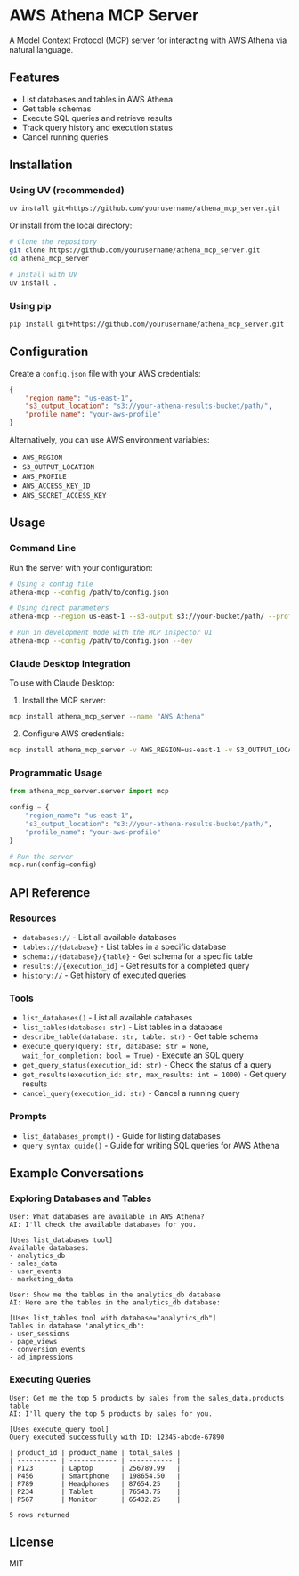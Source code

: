 # AWS Athena MCP Server

A Model Context Protocol (MCP) server for interacting with AWS Athena via natural language.

## Features

- List databases and tables in AWS Athena
- Get table schemas
- Execute SQL queries and retrieve results
- Track query history and execution status
- Cancel running queries

## Installation

### Using UV (recommended)

```bash
uv install git+https://github.com/yourusername/athena_mcp_server.git
```

Or install from the local directory:

```bash
# Clone the repository
git clone https://github.com/yourusername/athena_mcp_server.git
cd athena_mcp_server

# Install with UV
uv install .
```

### Using pip

```bash
pip install git+https://github.com/yourusername/athena_mcp_server.git
```

## Configuration

Create a `config.json` file with your AWS credentials:

```json
{
    "region_name": "us-east-1",
    "s3_output_location": "s3://your-athena-results-bucket/path/",
    "profile_name": "your-aws-profile"
}
```

Alternatively, you can use AWS environment variables:
- `AWS_REGION`
- `S3_OUTPUT_LOCATION`
- `AWS_PROFILE`
- `AWS_ACCESS_KEY_ID`
- `AWS_SECRET_ACCESS_KEY`

## Usage

### Command Line

Run the server with your configuration:

```bash
# Using a config file
athena-mcp --config /path/to/config.json

# Using direct parameters
athena-mcp --region us-east-1 --s3-output s3://your-bucket/path/ --profile your-profile

# Run in development mode with the MCP Inspector UI
athena-mcp --config /path/to/config.json --dev
```

### Claude Desktop Integration

To use with Claude Desktop:

1. Install the MCP server:
```bash
mcp install athena_mcp_server --name "AWS Athena"
```

2. Configure AWS credentials:
```bash
mcp install athena_mcp_server -v AWS_REGION=us-east-1 -v S3_OUTPUT_LOCATION=s3://your-bucket/path/ -v AWS_PROFILE=your-profile
```

### Programmatic Usage

```python
from athena_mcp_server.server import mcp

config = {
    "region_name": "us-east-1",
    "s3_output_location": "s3://your-athena-results-bucket/path/",
    "profile_name": "your-aws-profile"
}

# Run the server
mcp.run(config=config)
```

## API Reference

### Resources

- `databases://` - List all available databases
- `tables://{database}` - List tables in a specific database
- `schema://{database}/{table}` - Get schema for a specific table
- `results://{execution_id}` - Get results for a completed query
- `history://` - Get history of executed queries

### Tools

- `list_databases()` - List all available databases
- `list_tables(database: str)` - List tables in a database
- `describe_table(database: str, table: str)` - Get table schema
- `execute_query(query: str, database: str = None, wait_for_completion: bool = True)` - Execute an SQL query
- `get_query_status(execution_id: str)` - Check the status of a query
- `get_results(execution_id: str, max_results: int = 1000)` - Get query results
- `cancel_query(execution_id: str)` - Cancel a running query

### Prompts

- `list_databases_prompt()` - Guide for listing databases
- `query_syntax_guide()` - Guide for writing SQL queries for AWS Athena

## Example Conversations

### Exploring Databases and Tables

```
User: What databases are available in AWS Athena?
AI: I'll check the available databases for you.

[Uses list_databases tool]
Available databases:
- analytics_db
- sales_data
- user_events
- marketing_data

User: Show me the tables in the analytics_db database
AI: Here are the tables in the analytics_db database:

[Uses list_tables tool with database="analytics_db"]
Tables in database 'analytics_db':
- user_sessions
- page_views
- conversion_events
- ad_impressions
```

### Executing Queries

```
User: Get me the top 5 products by sales from the sales_data.products table
AI: I'll query the top 5 products by sales for you.

[Uses execute_query tool]
Query executed successfully with ID: 12345-abcde-67890

| product_id | product_name | total_sales |
| ---------- | ------------ | ----------- |
| P123       | Laptop       | 256789.99   |
| P456       | Smartphone   | 198654.50   |
| P789       | Headphones   | 87654.25    |
| P234       | Tablet       | 76543.75    |
| P567       | Monitor      | 65432.25    |

5 rows returned
```

## License

MIT
